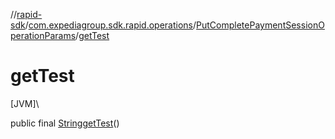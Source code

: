 //[rapid-sdk](../../../index.md)/[com.expediagroup.sdk.rapid.operations](../index.md)/[PutCompletePaymentSessionOperationParams](index.md)/[getTest](get-test.md)

# getTest

[JVM]\

public final [String](https://docs.oracle.com/javase/8/docs/api/java/lang/String.html)[getTest](get-test.md)()
